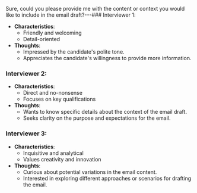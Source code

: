 Sure, could you please provide me with the content or context you would like to include in the email draft?---### Interviewer 1: 
- **Characteristics**: 
  - Friendly and welcoming
  - Detail-oriented
- **Thoughts**:
  - Impressed by the candidate's polite tone.
  - Appreciates the candidate's willingness to provide more information.

### Interviewer 2:
- **Characteristics**:
  - Direct and no-nonsense
  - Focuses on key qualifications
- **Thoughts**:
  - Wants to know specific details about the context of the email draft.
  - Seeks clarity on the purpose and expectations for the email.

### Interviewer 3:
- **Characteristics**:
  - Inquisitive and analytical
  - Values creativity and innovation
- **Thoughts**:
  - Curious about potential variations in the email content.
  - Interested in exploring different approaches or scenarios for drafting the email.